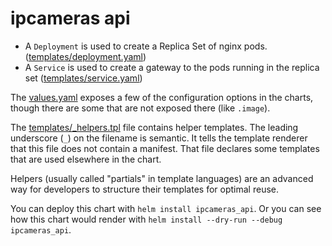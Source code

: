 # ipcameras api

- A `Deployment` is used to create a Replica Set of nginx pods.
  ([templates/deployment.yaml](templates/deployment.yaml))
- A `Service` is used to create a gateway to the pods running in the
  replica set ([templates/service.yaml](templates/service.yaml))

The [values.yaml](values.yaml) exposes a few of the configuration options in the
charts, though there are some that are not exposed there (like `.image`).

The [templates/\_helpers.tpl](templates/_helpers.tpl) file contains helper templates. The leading underscore (`_`) on the filename is semantic. It tells the template renderer that this file does not contain a manifest. That file declares some templates that are used elsewhere in the chart.

Helpers (usually called "partials" in template languages) are an advanced way for developers to structure their templates for optimal reuse.

You can deploy this chart with `helm install ipcameras_api`. Or you can see how this chart would render with `helm install --dry-run --debug ipcameras_api`.
